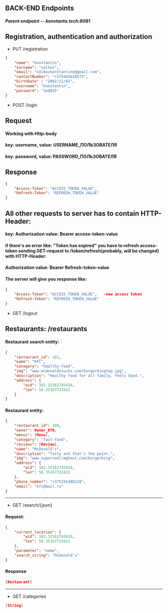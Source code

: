 ## BACK-END Endpoints
##### Parent endpoint -- konstanta.tech:8081
## Registration, authentication and authorization 
- PUT /registration
```json
{
	"name": "konstantin",
	"surname": "volkov",
	"email": "volkovkonstantinn@gmail.com",
	"contactNumber": "+375445618573",
	"birthDate" : "2002/11/01",
	"username": "konstantin",
	"password": "3ed815"
}
```
- POST /login
## Request
#### Working with Http-body
#### key: username, value: USERNAME_ПОЛЬЗОВАТЕЛЯ
#### key: password, value: PASSWORD_ПОЛЬЗОВАТЕЛЯ

## Response
```json
{
    "Access-Token": "ACCESS_TOKEN_VALUE",
    "Refresh-Token": "REFRESH_TOKEN_VALUE"
}
```

## All other requests to server has to contain HTTP-Header:
#### key: Authorization value: Bearer access-token-value
#### if there's an error like: "Token has expired" you have to refresh access-token sending GET-request to /token/refresh(probably, will be changed) with HTTP-Header: 
#### Authorization value: Bearer Refresh-token-value
#### The server will give you response like:
```json
{
    "Access-Token": "ACCESS_TOKEN_VALUE",   -new access token
    "Refresh-Token": "REFRESH_TOKEN_VALUE"
}

````



- GET /logout
## Restaurants: /restaurants
#### Restaurant search entity:
```json
{
	"restaurant_id": 101,
	"name": "KFC",
	"category": "healthy-food",
	"img": "www.mcdonaldssucks.com/burgerkingtop.jpg",
	"description": "Healthy food for all family. Feels Good.",
	"address": {
		"wid": 102.32162745426,
		"len": 58.35167723421
	}
}
```
#### Restaurant entity:
```json
{
	"restaurant_id": 100,
	"owner": Owner_DTO,
	"menus": [Menu],
	"category": "fast-food",
	"reviews": [Review],
	"name": "McDonald's",
	"description": "Tasty and that's the point.",
	"img": "www.supercoolimghost.com/burgerking",
	"address": {
		"wid": 102.32162745426,
		"len": 58.35167723421
	},
	"phone_number": "+375291488228",
	"email": "kfc@mail.ru"
}
```
----
- GET /search/{json}
#### Request:
```json
{
	"current_location": {
		"wid": 102.32162745426,
		"len": 58.35167723421
	},
	"parameter": "name",
	"search_string": "McDonald's"
}
```
#### Response
```json
[Restaurant]
```
---
- GET /categories
```JSON
[String]
```
